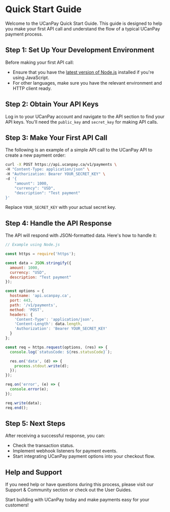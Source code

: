 # Quick Start Guide

Welcome to the UCanPay Quick Start Guide. This guide is designed to help you make your first API call and understand the
flow of a typical UCanPay payment process.

## Step 1: Set Up Your Development Environment

Before making your first API call:

- Ensure that you have the [latest version of Node.js](https://nodejs.org/en/download/) installed if you're using
  JavaScript.
- For other languages, make sure you have the relevant environment and HTTP client ready.

## Step 2: Obtain Your API Keys

Log in to your UCanPay account and navigate to the API section to find your API keys. You'll need the `public_key`
and `secret_key` for making API calls.

## Step 3: Make Your First API Call

The following is an example of a simple API call to the UCanPay API to create a new payment order:

```bash
curl -X POST https://api.ucanpay.ca/v1/payments \
-H "Content-Type: application/json" \
-H "Authorization: Bearer YOUR_SECRET_KEY" \
-d '{
    "amount": 1000,
    "currency": "USD",
    "description": "Test payment"
}'
```

Replace `YOUR_SECRET_KEY` with your actual secret key.

## Step 4: Handle the API Response

The API will respond with JSON-formatted data. Here's how to handle it:

```Javascript
// Example using Node.js

const https = require('https');

const data = JSON.stringify({
  amount: 1000,
  currency: "USD",
  description: "Test payment"
});

const options = {
  hostname: 'api.ucanpay.ca',
  port: 443,
  path: '/v1/payments',
  method: 'POST',
  headers: {
    'Content-Type': 'application/json',
    'Content-Length': data.length,
    'Authorization': 'Bearer YOUR_SECRET_KEY'
  }
};

const req = https.request(options, (res) => {
  console.log(`statusCode: ${res.statusCode}`);

  res.on('data', (d) => {
    process.stdout.write(d);
  });
});

req.on('error', (e) => {
  console.error(e);
});

req.write(data);
req.end();
```

## Step 5: Next Steps

After receiving a successful response, you can:

- Check the transaction status.
- Implement webhook listeners for payment events.
- Start integrating UCanPay payment options into your checkout flow.

## Help and Support

If you need help or have questions during this process, please visit our Support & Community section or check out the
User Guides.

Start building with UCanPay today and make payments easy for your customers!